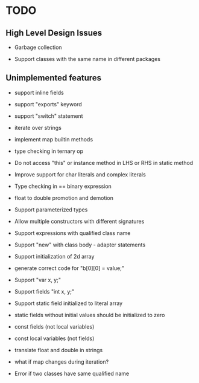 # TODO

## High Level Design Issues

* Garbage collection

* Support classes with the same name in different packages

## Unimplemented features

* support inline fields

* support "exports" keyword

* support "switch" statement

* iterate over strings

* implement map builtin methods

* type checking in ternary op

* Do not access "this" or instance method in LHS or RHS in static method

* Improve support for char literals and complex literals

* Type checking in == binary expression

* float to double promotion and demotion

* Support parameterized types

* Allow multiple constructors with different signatures

* Support expressions with qualified class name

* Support "new" with class body - adapter statements

* Support initialization of 2d array

* generate correct code for "b[0][0] = value;"

* Support "var x, y;"

* Support fields "int x, y;"

* Support static field initialized to literal array

* static fields without initial values should be initialized to zero

* const fields (not local variables)

* const local variables (not fields)

* translate float and double in strings

* what if map changes during iteration?

* Error if two classes have same qualified name
